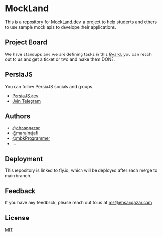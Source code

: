 # MockLand

This is a repository for [MockLand.dev](https://mockland.dev), a project to help students and others to use sample mock apis to develope their applications.

## Project Board

We have standups and we are defining tasks in this [Board](https://github.com/users/ehsangazar/projects/2/views/1), you can reach out to us and get a ticket or two and make them DONE.

## PersiaJS

You can follow PersiaJS socials and groups.

- [PersiaJS.dev](https://persiajs.dev)
- [Join Telegram](https://t.me/joinchat/BcZHTxkf2MoIC1pHxJ_xSw)

## Authors

- [@ehsangazar](https://www.github.com/ehsangazar)
- [@maralnajafi](https://www.github.com/maralnajafi)
- [@mbkProgrammer](https://www.github.com/mbkProgrammer)
- ...

## Deployment

This repository is linked to fly.io, which will be deployed after each merge to main branch.

## Feedback

If you have any feedback, please reach out to us at me@ehsangazar.com

## License

[MIT](https://choosealicense.com/licenses/mit/)
